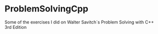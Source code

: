 # ProblemSolvingCpp
Some of the exercises I did on Walter Savitch´s Problem Solving with C++ 3rd Edition
